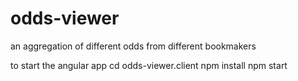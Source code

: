 # odds-viewer
an aggregation of different odds from different bookmakers


to start the angular app 
cd odds-viewer.client
npm install
npm start

